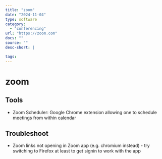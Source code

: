 ```yaml
---
title: "zoom"
date: "2024-11-04"
type: software
category:
  - "conferencing"
url: "https://zoom.com"
docs: ""
source: ""
desc-short: |

tags:
---
```

# zoom

## Tools

- Zoom Scheduler: Google Chrome extension allowing one to schedule meetings from within calendar

## Troubleshoot

- Zoom links not opening in Zoom app (e.g. chromium instead) - try switching to Firefox at least to get signin to work with the app